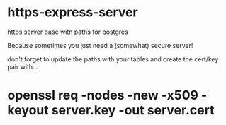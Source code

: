 # https-express-server
https server base with paths for postgres

Because sometimes you just need a (somewhat) secure server!

don't forget to update the paths with your tables and create the cert/key pair with...

# openssl req -nodes -new -x509 -keyout server.key -out server.cert

